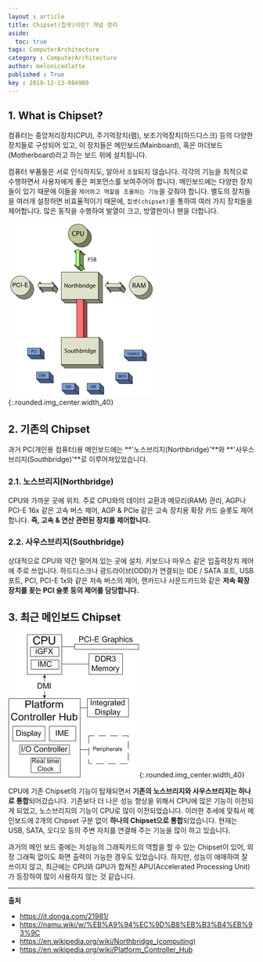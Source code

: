 ```yaml
---
layout : article
title: Chipset(칩셋)이란? 개념 정리
aside:
  toc: true
tags: ComputerArchitecture
category : ComputerArchitecture
author: melonicedlatte
published : True
key : 2019-12-13-084900
---
```


## 1. What is Chipset?

컴퓨터는 중앙처리장치(CPU), 주기억장치(램), 보조기억장치(하드디스크) 등의 다양한 장치들로 구성되어 있고, 이 장치들은 메인보드(Mainboard), 혹은 마더보드(Motherboard)라고 하는 보드 위에 설치됩니다.

컴퓨터 부품들은 서로 인식하지도, 알아서 `조절`되지 않습니다. 각각의 기능을 최적으로 수행하면서 사용자에게 좋은 퍼포먼스를 보여주어야 합니다. 메인보드에는 다양한 장치들이 있기 때문에 이들을 `제어하고 역할을 조율하는 기능`을 갖춰야 합니다. 별도의 장치들을 여러개 설정하면 비효율적이기 때문에, `칩셋(chipset)`을 통하여 여러 가지 장치들을 제어합니다. 많은 동작을 수행하여 발열이 크고, 방열판이나 팬을 더합니다.

![image](/assets/images/201912/300px-Chipset_schematic.svg.png){:.rounded.img_center.width_40}

## 2. 기존의 Chipset

과거 PC(개인용 컴퓨터)용 메인보드에는 **'노스브리지(Northbridge)'**와 **'사우스브리지(Southbridge)'**로 이루어져있었습니다.

### 2.1. 노스브리지(Northbridge)

CPU와 가까운 곳에 위치. 주로 CPU와의 데이터 교환과 메모리(RAM) 관리, AGP나 PCI-E 16x 같은 고속 버스 제어, AGP & PCIe 같은 고속 장치용 확장 카드 슬롯도 제어합니다. **즉, 고속 & 연산 관련된 장치를 제어합니다.**

### 2.2. 사우스브리지(Southbridge)

상대적으로 CPU와 약간 떨어져 있는 곳에 설치. 키보드나 마우스 같은 입출력장치 제어에 주로 쓰입니다. 하드디스크나 광드라이브(ODD)가 연결되는 IDE / SATA 포트, USB 포트, PCI, PCI-E 1x와 같은 저속 버스의 제어, 랜카드나 사운드카드와 같은 **저속 확장 장치를 꽂는 PCI 슬롯 등의 제어를 담당합니다.**


## 3. 최근 메인보드 Chipset

![image](/assets/images/201912/Intel_5_Series_architecture.png){:.rounded.img_center.width_40}

CPU에 기존 Chipset의 기능이 탑재되면서 **기존의 노스브리지와 사우스브리지는 하나로 통합**되어갔습니다. 기존보다 더 나은 성능 향상을 위해서 CPU에 많은 기능이 이전되게 되었고, 노스브리지의 기능이 CPU로 많이 이전되었습니다. 이러한 추세에 맞춰서 메인보드에 2개의 Chipset 구분 없이 **하나의 Chipset으로 통합**되었습니다. 현재는 USB, SATA, 오디오 등의 주변 자치를 연결해 주는 기능을 많이 하고 있습니다. 

과거의 메인 보드 중에는 저성능의 그래픽카드의 역할을 할 수 있는 Chipset이 있어, 외장 그래픽 없이도 화면 출력이 가능한 경우도 있었습니다. 하지만, 성능이 애매하여 잘 쓰이지 않고, 최근에는 CPU와 GPU가 합쳐진 APU(Accelerated Processing Unit)가 등장하여 많이 사용하지 않는 것 같습니다.

---

**출처**

- https://it.donga.com/21981/
- https://namu.wiki/w/%EB%A9%94%EC%9D%B8%EB%B3%B4%EB%93%9C
- https://en.wikipedia.org/wiki/Northbridge_(computing)
- https://en.wikipedia.org/wiki/Platform_Controller_Hub
